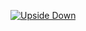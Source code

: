 [![Upside Down](https://i.imgur.com/SWeAVIb.png)](https://www.youtube.com/watch?v=u0XcJ-8vI-Q "Upside Down")
